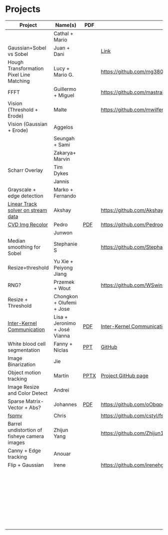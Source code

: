 # Projects

| Project | Name(s) | PDF  | GitHub |
| ------- | ------- | ---- | ------ |
|         | Cathal + Mario         |      |        |
| Gaussian+Sobel vs Sobel        | Juan + Dani        |      |  [Link](https://github.com/danivz/gauss-sobel)      |
| Hough Transformation Pixel Line Matching | Lucy + Mario G.        |      |    https://github.com/mg380/hough_pixel_match    |
| FFFT        | Guillermo + Miguel        |      | https://github.com/mastrain/xacc_school_fft       |
| Vision (Threshold + Erode)        | Malte        |      | https://github.com/mwilfert/xacc_school       |
| Vision (Gaussian + Erode) | Aggelos |      |        |
|         | Seungah + Sami        |      |        |
|         | Zakarya+ Marvin         |      |        |
| Scharr Overlay | Tim Dykes |      |        |
|         | Jannis |      |        |
|     Grayscale + edge detection    | Marko + Fernando        |      |        |
| [Linear Track solver on stream data](https://github.com/AkshayMalige/xup_track.git)   | Akshay        |      | https://github.com/AkshayMalige/xup_track.git     |
| [CVD Img Recolor](https://github.com/PedrooHR/CVDImgRecolor_FPGA) | Pedro | [PDF](https://github.com/PedrooHR/CVDImgRecolor_FPGA/blob/main/ProjectSummary.pdf) | https://github.com/PedrooHR/CVDImgRecolor_FPGA |
|         | Junwon        |      |        |
| Median smoothing for Sobel | Stephanie S |      | https://github.com/StephanieSoldavini/xacc2022_vitis_vision       |
|    Resize+threshold     | Yu Xie + Peiyong Jiang        |      |        |
| RNG?         | Przemek + Wout       |      | https://github.com/WSwinks/XACC_School_2022       |
|    Resize + Threshold     | Chongkon + Olufemi + Jose        |      |        |
|  [Inter-Kernel Communication](https://github.com/jeronimopenha/Inter-Kernel-Communication.git)       | Lisa + Jeronimo + José Vianna       |   [PDF](https://github.com/jeronimopenha/Inter-Kernel-Communication/blob/main/Inter-Kernel%20Communication.pdf)   |  [Inter-Kernel Communication](https://github.com/jeronimopenha/Inter-Kernel-Communication.git)       |
| White blood cell segmentation         | Fanny + Niclas | [PPT](https://github.com/niclashedam/medical-image-processing/blob/master/project_presentation.pptx)     | [GitHub](https://github.com/niclashedam/medical-image-processing)       |
|    Image Binarization     |      Jie   |      |        |
| Object motion tracking        | Martin        | [PPTX](https://github.com/mathew1937/xacc_school_project2022/raw/main/zemko_project.pptx)    | [Project GitHub page](https://github.com/mathew1937/xacc_school_project2022)        |
| Image Resize and Color Detect        | Andrei        |      |        |
| Sparse Matrix-Vector + Abs?        | Johannes        |   [PDF](https://github.com/oObqpdOo/XUP_WS_22/blob/main/mat_vec.pdf)   |   https://github.com/oObqpdOo/XUP_WS_22     |
| [fspmv](https://github.com/cstyl/fspmv)       | Chris        |      | https://github.com/cstyl/fspmv    |
|    Barrel undistortion of fisheye camera images     |    Zhijun Yang     |      |   https://github.com/Zhijun1/distortionpipeline_aws_f1     |
|Canny + Edge tracking         | Anouar         |      |        |
| Flip + Gaussian        | Irene        |      |  https://github.com/irenehg/XACC_course2022.git      |
|         |         |      |        |
|         |         |      |        |
|         |         |      |        |
|         |         |      |        |
|         |         |      |        |
|         |         |      |        |
|         |         |      |        |
|         |         |      |        |
|         |         |      |        |
|         |         |      |        |
|         |         |      |        |
|         |         |      |        |
|         |         |      |        |
|         |         |      |        |
|         |         |      |        |
|         |         |      |        |
|         |         |      |        |
|         |         |      |        |
|         |         |      |        |
|         |         |      |        |
|         |         |      |        |
|         |         |      |        |
|         |         |      |        |
|         |         |      |        |
|         |         |      |        |
|         |         |      |        |
|         |         |      |        |
|         |         |      |        |
|         |         |      |        |
|         |         |      |        |
|         |         |      |        |
|         |         |      |        |
